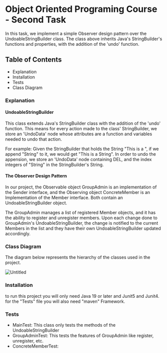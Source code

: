 # Object Oriented Programing Course - Second Task

In this task, we implement a simple Observer design pattern over the UndoableStringBuilder class. 
The class above inherits Java's StringBuilder's functions and properties, with the addition of the 'undo' function.

## Table of Contents

- Explanation
- Installation
- Tests
- Class Diagram

### Explanation

#### UndoableStringBuilder

This class extends Java's StringBuilder class with the addition of the 'undo' function.
This means for every action made to the class' StringBuilder, we store an 'UndoData' node whose attributes are a function and variables needed to undo that action.

For example:
Given the StringBuilder that holds the String "This is a ", if we append "String" to it, we would get "This is a String".
In order to undo the appension, we store an 'UndoData' node containing DEL, and the index integers of "String" in the StringBuilder's String.

#### The Observer Design Pattern

In our project, the Observable object GroupAdmin is an implementation of the Sender interface, and the Observing object ConcreteMember is an Implementation of the Member interface. Both contain an UndoableStringBuilder object.

The GroupAdmin manages a list of registered Member objects, and it has the ability to register and unregister members.
Upon each change done to GroupAdmin's UndoableStringBuilder, the change is notified to the current Members in the list and they have their own UndoableStringBuilder updated accordingly.


### Class Diagram

The diagram below represents the hierarchy of the classes used in the project.

![Untitled](https://user-images.githubusercontent.com/117165853/209974640-5f23f133-13dc-4123-9385-9fd380fa8884.jpg)


### Installation

to run this project you will only need Java 19 or later and Junit5 and Junit4.
for the "Tests" file you will also need "maven" Framework.


### Tests

- MainTest: This class only tests the methods of the UndoableStringBuilder 
- GroupAdminTest: This tests the features of GroupAdmin like register, unregister, etc.
- ConcreteMemberTest: 
